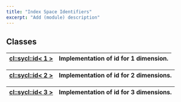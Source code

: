 ```yaml
---
title: "Index Space Identifiers"
excerpt: "Add (module) description"
---
```


## Classes

| [cl::sycl::id< 1 >](./cl::sycl::id<1>/README.md) | Implementation of id for 1 dimension.  |
| :--- | :--- |


| [cl::sycl::id< 2 >](./cl::sycl::id<2>/README.md) | Implementation of id for 2 dimensions.  |
| :--- | :--- |


| [cl::sycl::id< 3 >](./cl::sycl::id<3>/README.md) | Implementation of id for 3 dimensions.  |
| :--- | :--- |
